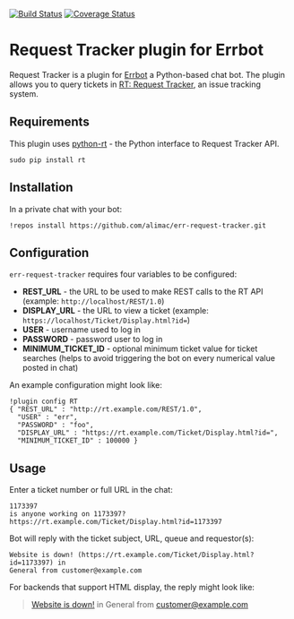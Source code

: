 [![Build Status](https://travis-ci.org/alimac/err-request-tracker.svg?branch=master)](https://travis-ci.org/alimac/err-request-tracker)
[![Coverage Status](https://coveralls.io/repos/alimac/err-request-tracker/badge.svg?branch=master&service=github)](https://coveralls.io/github/alimac/err-request-tracker?branch=master)

# Request Tracker plugin for Errbot

Request Tracker is a plugin for [Errbot](http://errbot.io) a Python-based chat
bot. The plugin allows you to query tickets in [RT: Request Tracker](https://www.bestpractical.com/rt/),
an issue tracking system.

## Requirements

This plugin uses [python-rt](https://gitlab.labs.nic.cz/labs/python-rt) -
the Python interface to Request Tracker API.
```
sudo pip install rt
```

## Installation

In a private chat with your bot:
```
!repos install https://github.com/alimac/err-request-tracker.git
```

## Configuration

`err-request-tracker` requires four variables to be configured:

- **REST_URL** - the URL to be used to make REST calls to the RT API (example:
`http://localhost/REST/1.0`)
- **DISPLAY_URL** - the URL to view a ticket (example:
`https://localhost/Ticket/Display.html?id=`)
- **USER** - username used to log in
- **PASSWORD** - password user to log in
- **MINIMUM_TICKET_ID** - optional minimum ticket value for ticket searches
(helps to avoid triggering the bot on every numerical value posted in chat)

An example configuration might look like:

```
!plugin config RT
{ "REST_URL" : "http://rt.example.com/REST/1.0",
  "USER" : "err",
  "PASSWORD" : "foo",
  "DISPLAY_URL" : "https://rt.example.com/Ticket/Display.html?id=",
  "MINIMUM_TICKET_ID" : 100000 }
```

## Usage

Enter a ticket number or full URL in the chat:
```
1173397
is anyone working on 1173397?
https://rt.example.com/Ticket/Display.html?id=1173397
```

Bot will reply with the ticket subject, URL, queue and requestor(s):
```
Website is down! (https://rt.example.com/Ticket/Display.html?id=1173397) in
General from customer@example.com
```

For backends that support HTML display, the reply might look like:

> [Website is down!](https://rt.example.com/Ticket/Display.html?id=1173397) in
General from customer@example.com
